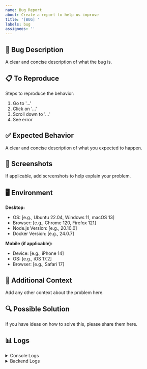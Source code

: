 ```yaml
---
name: Bug Report
about: Create a report to help us improve
title: '[BUG] '
labels: bug
assignees: ''
---
```


## 🐛 Bug Description

A clear and concise description of what the bug is.

## 📋 To Reproduce

Steps to reproduce the behavior:

1. Go to '...'
2. Click on '...'
3. Scroll down to '...'
4. See error

## ✅ Expected Behavior

A clear and concise description of what you expected to happen.

## 📸 Screenshots

If applicable, add screenshots to help explain your problem.

## 🖥️ Environment

**Desktop:**

- OS: [e.g., Ubuntu 22.04, Windows 11, macOS 13]
- Browser: [e.g., Chrome 120, Firefox 121]
- Node.js Version: [e.g., 20.10.0]
- Docker Version: [e.g., 24.0.7]

**Mobile (if applicable):**

- Device: [e.g., iPhone 14]
- OS: [e.g., iOS 17.2]
- Browser: [e.g., Safari 17]

## 📝 Additional Context

Add any other context about the problem here.

## 🔍 Possible Solution

If you have ideas on how to solve this, please share them here.

## 📊 Logs

<details>
<summary>Console Logs</summary>

```
Paste relevant logs here
```

</details>

<details>
<summary>Backend Logs</summary>

```
docker-compose logs backend
```

</details>
